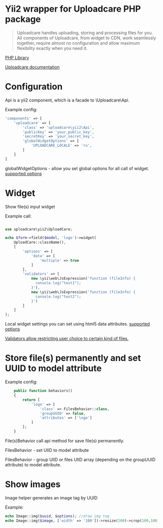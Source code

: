 Yii2 wrapper for Uploadcare PHP package
=======================================
>Uploadcare handles uploading, storing and processing files for you. All components of Uploadcare, from widget to CDN, work seamlessly together, require almost no configuration and allow maximum flexibility exactly when you need it.

[PHP Library](https://github.com/uploadcare/uploadcare-php)

[Uploadcare documentation](https://uploadcare.com/documentation/)

Configuration
=========
Api is a yii2 component, which is a facade to \Uploadcare\Api.

Example config:
```php
'components' => [
    'uploadcare' => [
        'class' => 'uploadcare\yii2\Api',
        'publicKey' => 'your_public_key',
        'secretKey' => 'your_secret_key',
        'globalWidgetOptions' => [
            'UPLOADCARE_LOCALE' => 'ru',
        ]
    ]
]
```

globalWidgetOptions - allow you set global options for all call of widget. [supported options](https://uploadcare.com/documentation/widget/)

Widget
======
Show file(s) input widget

Example call:
```php

use uploadcare\yii2\UploadCare;

echo $form->field($model, 'logo')->widget(
    UploadCare::className(),
    [
        'options' => [
            'data' => [
                'multiple' => true
            ]
        ],
        'validators' => [
            new \yii\web\JsExpression('function (fileInfo) {
              console.log("test1");
            }'),
            new \yii\web\JsExpression('function (fileInfo) {
              console.log("test2");
            }')
        ]
    ]
);
```

Local widget settings you can set using html5 data attributes. [supported options](https://uploadcare.com/documentation/widget/)

[Validators allow restricting user choice to certain kind of files.](https://uploadcare.com/documentation/javascript_api/#validation)

Store file(s) permanently and set UUID to model attribute
=========================================================
Example config:
```php
    public function behaviors()
    {
        return [
            'logo' => [
                'class' => FilesBehavior::class,
                'groupUUID' => false,
                'attributes' => ['logo']
            ]
        ];
    }
```
File(s)Behavior call api method for save file(s) permanently.

FilesBehavior - set UIID to model attribute

FilesBehavior - group UIID or files UIID array (depending on the groupUUID attribute) to model attribute.

Show images
==========
Image helper generates an image tag by UUID

Example:
```php
echo Image::img($uuid, $options); //draw img tag
echo Image::img($image, ['width' => '100'])->resize(200)->crop(100,100); //resize and crop image, then render img tag 
```
